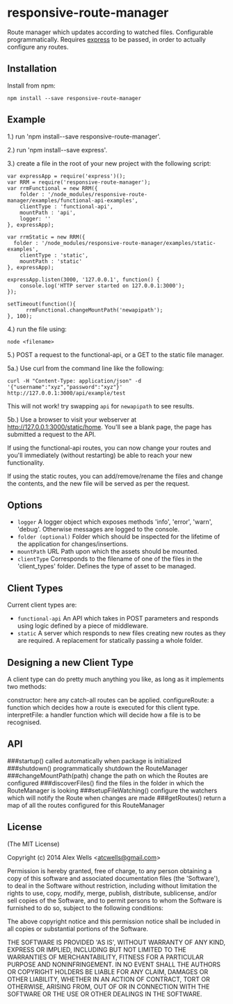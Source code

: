 # responsive-route-manager

Route manager which updates according to watched files. Configurable programmatically. Requires [express](https://github.com/strongloop/express) to be passed, in order to actually configure any routes.

## Installation

Install from npm:

    npm install --save responsive-route-manager

## Example

1.) run 'npm install--save responsive-route-manager'.

2.) run 'npm install--save express'.

3.) create a file in the root of your new project with the following script:

    var expressApp = require('express')();
    var RRM = require('responsive-route-manager');
    var rrmFunctional = new RRM({
        folder : '/node_modules/responsive-route-manager/examples/functional-api-examples',
        clientType : 'functional-api',
        mountPath : 'api',
        logger: ''
    }, expressApp);

    var rrmStatic = new RRM({
      folder : '/node_modules/responsive-route-manager/examples/static-examples',
        clientType : 'static',
        mountPath : 'static'
    }, expressApp);

    expressApp.listen(3000, '127.0.0.1', function() {
        console.log('HTTP server started on 127.0.0.1:3000');
    });

    setTimeout(function(){
          rrmFunctional.changeMountPath('newapipath');
    }, 100);


4.) run the file using:

```
node <filename>
```

5.) POST a request to the functional-api, or a GET to the static file manager.

5a.) Use curl from the command line like the following:

```
curl -H "Content-Type: application/json" -d '{"username":"xyz","password":"xyz"}' http://127.0.0.1:3000/api/example/test
```

This will not work! try swapping `api` for `newapipath` to see results.

5b.) Use a browser to visit your webserver at http://127.0.0.1:3000/static/home. You'll see a blank page, the page has submitted a request to the API.

If using the functional-api routes, you can now change your routes and you'll immediately (without restarting) be able to reach your new functionality.


If using the static routes, you can add/remove/rename the files and change the contents, and the new file will be served as per the request.

## Options

  - `logger` A logger object which exposes methods 'info', 'error', 'warn', 'debug'. Otherwise messages are logged to the console.
  - `folder (optional)` Folder which should be inspected for the lifetime of the application for changes/insertions.
  - `mountPath` URL Path upon which the assets should be mounted.
  - `clientType` Corresponds to the filename of one of the files in the 'client_types' folder. Defines the type of asset to be managed.

## Client Types

Current client types are:

  - `functional-api` An API which takes in POST parameters and responds using logic defined by a piece of middleware.
  - `static` A server which responds to new files creating new routes as they are required. A replacement for statically passing a whole folder.

## Designing a new Client Type

A client type can do pretty much anything you like, as long as it implements two methods:

constructor: here any catch-all routes can be applied.
configureRoute: a function which decides how a route is executed for this client type.
interpretFile: a handler function which will decide how a file is to be recognised.

## API

###startup()
called automatically when package is initialized
###shutdown()
programmatically shutdown the RouteManager
###changeMountPath(path)
change the path on which the Routes are configured
###discoverFiles()
find the files in the folder in which the RouteManager is looking
###setupFileWatching()
configure the watchers which will notify the Route when changes are made
###getRoutes()
return a map of all the routes configured for this RouteManager

## License

(The MIT License)

Copyright (c) 2014 Alex Wells &lt;atcwells@gmail.com&gt;

Permission is hereby granted, free of charge, to any person obtaining
a copy of this software and associated documentation files (the
'Software'), to deal in the Software without restriction, including
without limitation the rights to use, copy, modify, merge, publish,
distribute, sublicense, and/or sell copies of the Software, and to
permit persons to whom the Software is furnished to do so, subject to
the following conditions:

The above copyright notice and this permission notice shall be
included in all copies or substantial portions of the Software.

THE SOFTWARE IS PROVIDED 'AS IS', WITHOUT WARRANTY OF ANY KIND,
EXPRESS OR IMPLIED, INCLUDING BUT NOT LIMITED TO THE WARRANTIES OF
MERCHANTABILITY, FITNESS FOR A PARTICULAR PURPOSE AND NONINFRINGEMENT.
IN NO EVENT SHALL THE AUTHORS OR COPYRIGHT HOLDERS BE LIABLE FOR ANY
CLAIM, DAMAGES OR OTHER LIABILITY, WHETHER IN AN ACTION OF CONTRACT,
TORT OR OTHERWISE, ARISING FROM, OUT OF OR IN CONNECTION WITH THE
SOFTWARE OR THE USE OR OTHER DEALINGS IN THE SOFTWARE.
